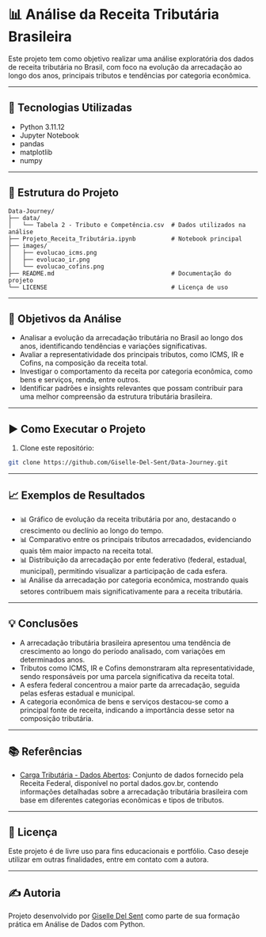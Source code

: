 # 📊 Análise da Receita Tributária Brasileira

Este projeto tem como objetivo realizar uma análise exploratória dos dados de receita tributária no Brasil, com foco na evolução da arrecadação ao longo dos anos, principais tributos e tendências por categoria econômica.

---

## 🧰 Tecnologias Utilizadas

- Python 3.11.12
- Jupyter Notebook
- pandas
- matplotlib
- numpy

---

## 📁 Estrutura do Projeto

```plaintext
Data-Journey/
├── data/
│   └── Tabela 2 - Tributo e Competência.csv  # Dados utilizados na análise
├── Projeto_Receita_Tributária.ipynb          # Notebook principal
├── images/
│   ├── evolucao_icms.png
│   ├── evolucao_ir.png
│   └── evolucao_cofins.png
├── README.md                                 # Documentação do projeto
└── LICENSE                                   # Licença de uso
```

---

## 📌 Objetivos da Análise

- Analisar a evolução da arrecadação tributária no Brasil ao longo dos anos, identificando tendências e variações significativas.
- Avaliar a representatividade dos principais tributos, como ICMS, IR e Cofins, na composição da receita total.
- Investigar o comportamento da receita por categoria econômica, como bens e serviços, renda, entre outros.
- Identificar padrões e insights relevantes que possam contribuir para uma melhor compreensão da estrutura tributária brasileira.

---

## ▶️ Como Executar o Projeto

1. Clone este repositório:
```bash
git clone https://github.com/Giselle-Del-Sent/Data-Journey.git
```
---

## 📈 Exemplos de Resultados

- 📊 Gráfico de evolução da receita tributária por ano, destacando o crescimento ou declínio ao longo do tempo.
- 📊 Comparativo entre os principais tributos arrecadados, evidenciando quais têm maior impacto na receita total.
- 📊 Distribuição da arrecadação por ente federativo (federal, estadual, municipal), permitindo visualizar a participação de cada esfera.
- 📊 Análise da arrecadação por categoria econômica, mostrando quais setores contribuem mais significativamente para a receita tributária.

---

## 💡 Conclusões

- A arrecadação tributária brasileira apresentou uma tendência de crescimento ao longo do período analisado, com variações em determinados anos.
- Tributos como ICMS, IR e Cofins demonstraram alta representatividade, sendo responsáveis por uma parcela significativa da receita total.
- A esfera federal concentrou a maior parte da arrecadação, seguida pelas esferas estadual e municipal.
- A categoria econômica de bens e serviços destacou-se como a principal fonte de receita, indicando a importância desse setor na composição tributária.

---

## 📚 Referências

- [Carga Tributária - Dados Abertos](https://dados.gov.br/dados/conjuntos-dados/carga-tributria): Conjunto de dados fornecido pela Receita Federal, disponível no portal dados.gov.br, contendo informações detalhadas sobre a arrecadação tributária brasileira com base em diferentes categorias econômicas e tipos de tributos.

---

## 📃 Licença

Este projeto é de livre uso para fins educacionais e portfólio. Caso deseje utilizar em outras finalidades, entre em contato com a autora.

---

## ✍️ Autoria

Projeto desenvolvido por [Giselle Del Sent](https://github.com/Giselle-Del-Sent) como parte de sua formação prática em Análise de Dados com Python.
